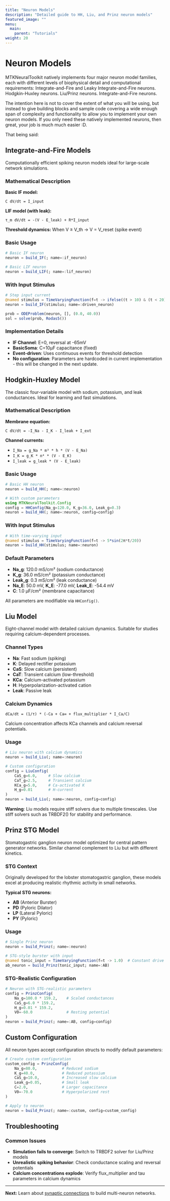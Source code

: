 ```yaml
---
title: "Neuron Models"
description: "Detailed guide to HH, Liu, and Prinz neuron models"
featured_image: ""
menu:
  main:
    parent: "Tutorials"
weight: 20
---
```


# Neuron Models

MTKNeuralToolkit natively implements four major neuron model families, each with different levels of biophysical detail and computational requirements:
Integrate-and-Fire and Leaky Integrate-and-Fire neurons.
Hodgkin-Huxley neurons.
Liu/Prinz neurons.
Integrate-and-Fire neurons.

The intention here is not to cover the extent of what you will be using, but instead to give building blocks and sample code covering a wide enough span of complexity and functionality to allow you to implement your own neuron models. If you only need these natively implemented neurons, then great, your job is much much easier :D.

That being said:

## Integrate-and-Fire Models

Computationally efficient spiking neuron models ideal for large-scale network simulations.

### Mathematical Description

**Basic IF model:**
```
C dV/dt = I_input
```

**LIF model (with leak):**
```
τ_m dV/dt = -(V - E_leak) + R*I_input
```

**Threshold dynamics:** When V ≥ V_th → V = V_reset (spike event)

### Basic Usage

```julia
# Basic IF neuron
neuron = build_IF(; name=:if_neuron)

# Basic LIF neuron  
neuron = build_LIF(; name=:lif_neuron)
```

### With Input Stimulus

```julia
# Step input current
@named stimulus = TimeVaryingFunction(f=t -> ifelse((t > 10) & (t < 20), 100.0, 0.0))
neuron = build_IF(stimulus; name=:driven_neuron)

prob = ODEProblem(neuron, [], (0.0, 40.0))
sol = solve(prob, Rodas5()) 
```

### Implementation Details

- **IF Channel**: E=0, reversal at -65mV
- **BasicSoma**: C=10μF capacitance (fixed)
- **Event-driven**: Uses continuous events for threshold detection
- **No configuration**: Parameters are hardcoded in current implementation - this will be changed in the next update.


## Hodgkin-Huxley Model

The classic four-variable model with sodium, potassium, and leak conductances. Ideal for learning and fast simulations.

### Mathematical Description

**Membrane equation:**
```
C dV/dt = -I_Na - I_K - I_leak + I_ext
```

**Channel currents:**
- `I_Na = g_Na * m³ * h * (V - E_Na)`
- `I_K = g_K * n⁴ * (V - E_K)`  
- `I_leak = g_leak * (V - E_leak)`

### Basic Usage

```julia
# Basic HH neuron
neuron = build_HH(; name=:neuron)

# With custom parameters
using MTKNeuralToolkit.Config
config = HHConfig(Na_g=120.0, K_g=36.0, Leak_g=0.3)
neuron = build_HH(; name=:neuron, config=config)
```

### With Input Stimulus

```julia
# With time-varying input
@named stimulus = TimeVaryingFunction(f=t -> 5*sin(2π*t/20))
neuron = build_HH(stimulus; name=:neuron)
```

### Default Parameters

- **Na_g**: 120.0 mS/cm² (sodium conductance)
- **K_g**: 36.0 mS/cm² (potassium conductance)
- **Leak_g**: 0.3 mS/cm² (leak conductance)
- **Na_E**: 50.0 mV, **K_E**: -77.0 mV, **Leak_E**: -54.4 mV
- **C**: 1.0 μF/cm² (membrane capacitance)

All parameters are modifiable via `HHConfig()`.

## Liu Model

Eight-channel model with detailed calcium dynamics. Suitable for studies requiring calcium-dependent processes.

### Channel Types

- **Na**: Fast sodium (spiking)
- **K**: Delayed rectifier potassium  
- **CaS**: Slow calcium (persistent)
- **CaT**: Transient calcium (low-threshold)
- **KCa**: Calcium-activated potassium
- **H**: Hyperpolarization-activated cation
- **Leak**: Passive leak

### Calcium Dynamics

```
dCa/dt = (1/τ) * (-Ca + Ca∞ + flux_multiplier * I_Ca/C)
```

Calcium concentration affects KCa channels and calcium reversal potentials.

### Usage

```julia
# Liu neuron with calcium dynamics
neuron = build_Liu(; name=:neuron)

# Custom configuration
config = LiuConfig(
    CaS_g=6.0,     # Slow calcium
    CaT_g=2.5,     # Transient calcium
    KCa_g=5.0,     # Ca-activated K
    H_g=0.01       # H-current
)
neuron = build_Liu(; name=:neuron, config=config)
```

**Warning**: Liu models require stiff solvers due to multiple timescales. Use stiff solvers such as TRBDF2() for stability and performance.
## Prinz STG Model

Stomatogastric ganglion neuron model optimized for central pattern generator networks. Similar channel complement to Liu but with different kinetics.

### STG Context

Originally developed for the lobster stomatogastric ganglion, these models excel at producing realistic rhythmic activity in small networks.

**Typical STG neurons:**
- **AB** (Anterior Burster)
- **PD** (Pyloric Dilator) 
- **LP** (Lateral Pyloric)
- **PY** (Pyloric)

### Usage

```julia
# Single Prinz neuron
neuron = build_Prinz(; name=:neuron)

# STG-style burster with input
@named tonic_input = TimeVaryingFunction(f=t -> 1.0)  # Constant drive
ab_neuron = build_Prinz(tonic_input; name=:AB)
```

### STG-Realistic Configuration

```julia
# Neuron with STG-realistic parameters
config = PrinzConfig(
    Na_g=100.0 * 159.2,    # Scaled conductances
    CaS_g=6.0 * 159.2,
    H_g=0.01 * 159.2,
    V0=-60.0               # Resting potential
)
neuron = build_Prinz(; name=:AB, config=config)
```


## Custom Configuration

All neuron types accept configuration structs to modify default parameters:

```julia
# Create custom configuration
custom_config = PrinzConfig(
    Na_g=80.0,           # Reduced sodium
    K_g=40.0,            # Reduced potassium
    CaS_g=10.0,          # Increased slow calcium
    Leak_g=0.05,         # Small leak
    C=2.0,               # Larger capacitance
    V0=-70.0             # Hyperpolarized rest
)

# Apply to neuron
neuron = build_Prinz(; name=:custom, config=custom_config)
```


## Troubleshooting

### Common Issues

- **Simulation fails to converge**: Switch to TRBDF2 solver for Liu/Prinz models
- **Unrealistic spiking behavior**: Check conductance scaling and reversal potentials
- **Calcium concentrations explode**: Verify flux_multiplier and tau parameters in calcium dynamics

---

**Next:** Learn about [synaptic connections](../synapses/) to build multi-neuron networks.